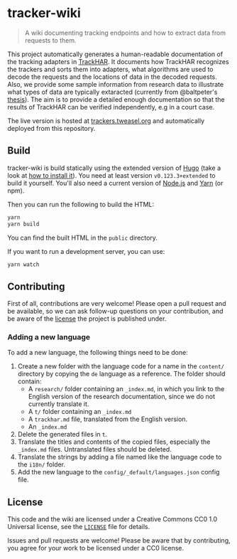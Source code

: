 # tracker-wiki

> A wiki documenting tracking endpoints and how to extract data from requests to them.

This project automatically generates a human-readable documentation of the tracking adapters in [TrackHAR](https://github.com/tweaselORG/TrackHAR). It documents how TrackHAR recognizes the trackers and sorts them into adapters, what algorithms are used to decode the requests and the locations of data in the decoded requests. Also, we provide some sample information from research data to illustrate what types of data are typically extaracted (currently from @baltpeter's [thesis](https://github.com/baltpeter/thesis-mobile-consent-dialogs)). The aim is to provide a detailed enough documentation so that the results of TrackHAR can be verified independently, e.g in a court case.

The live version is hosted at [trackers.tweasel.org](https://trackers.tweasel.org/) and automatically deployed from this repository.

## Build

tracker-wiki is build statically using the extended version of [Hugo](https://gohugo.io/) (take a look at [how to install it](https://gohugo.io/installation/)). You need at least version `v0.123.3+extended` to build it yourself.
You'll also need a current version of [Node.js](https://nodejs.org/en/) and [Yarn](https://yarnpkg.com/) (or npm).

Then you can run the following to build the HTML:

```sh
yarn
yarn build
```

You can find the built HTML in the `public` directory.

If you want to run a development server, you can use:

```sh
yarn watch
```

## Contributing

First of all, contributions are very welcome! Please open a pull request and be available, so we can ask follow-up questions on your contribution, and be aware of the [license](#license) the project is published under.

### Adding a new language

To add a new language, the following things need to be done:

1. Create a new folder with the language code for a name in the `content/` directory by copying the `de` language as a reference. The folder should contain:
    - A `research/` folder containing an `_index.md`, in which you link to the English version of the research documentation, since we do not currently translate it.
    - A `t/` folder containing an `_index.md`
    - A `trackhar.md` file, translated from the English version.
    - An `_index.md`
2. Delete the generated files in `t`.
3. Translate the titles and contents of the copied files, especially the `_index.md` files. Untranslated files should be deleted.
4. Translate the strings by adding a file named like the language code to the `i18n/` folder.
5. Add the new language to the `config/_default/languages.json` config file.

## License

This code and the wiki are licensed under a Creative Commons CC0 1.0 Universal license, see the [`LICENSE`](LICENSE) file for details.

Issues and pull requests are welcome! Please be aware that by contributing, you agree for your work to be licensed under a CC0 license.
